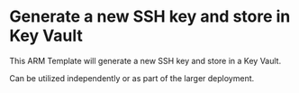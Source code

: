 # Generate a new SSH key and store in Key Vault

This ARM Template will generate a new SSH key and store in a Key Vault.

Can be utilized independently or as part of the larger deployment.